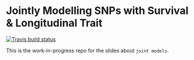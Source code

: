 # Jointly Modelling SNPs with Survival & Longitudinal Trait
[![Travis build status](https://travis-ci.org/mcanouil/joint_model.svg?branch=master)](https://travis-ci.org/mcanouil/joint_model)

This is the work-in-progress repo for the slides about `joint models`.

